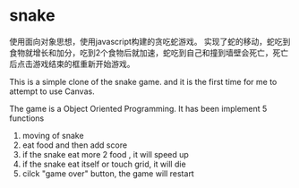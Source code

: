 # snake
使用面向对象思想，使用javascript构建的贪吃蛇游戏。 实现了蛇的移动，蛇吃到食物就增长和加分，吃到2个食物后就加速，蛇吃到自己和撞到墙壁会死亡，死亡后点击游戏结束的框重新开始游戏。

This is a simple clone of the snake game. and it is the first time for me to attempt to use Canvas.

The game is a Object Oriented Programming. It has been implement 5 functions

1. moving of snake
2. eat food and then add score
3. if the snake eat  more 2 food , it will speed up
4. if the snake eat itself or touch grid, it will die
5. cilck "game over" button, the game will restart
